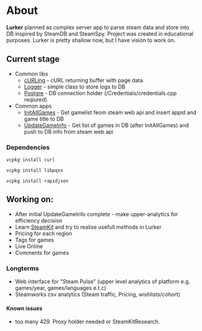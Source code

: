 # About

**Lurker** planned as complex server app to parse steam data and store into DB inspired by SteamDB and SteamSpy.
Project was created in educational purposes. 
Lurker is pretty shallow now, but I have vision to work on.


## Current stage
* Common libs
	* [cURLing](/Credentials/cURLing/cURLing.cpp) - cURL returning buffer with page data
	* [Logger](/Credentials/Logger/Logger.cpp) - simple class to store logs to DB
	* [Postgre](/Credentials/Postgre/Postgre.cpp) - DB connection holder (/Credentials/credentials.cpp reqiured)
* Common apps
	* [InitAllGames](/Games/InitAllGames/InitAllGames.cpp) - Get gamelist feom steam web api and insert appid and game title to DB
	* [UpdateGameInfo](/Games/UpdateGameInfo/UpdateGameInfo.cpp) - Get list of games in DB (after InitAllGames) and push to DB info from steam web api



### Dependencies
`vcpkg install curl`

`vcpkg install libpqxx`

`vcpkg install rapidjson`

## Working on:

* After initial UpdateGameInfo complete - make upper-analytics for efficiency decision
* Learn [SteamKit](https://github.com/SteamRE/SteamKit) and try to realise usefull methods in Lurker
* Pricing for each region
* Tags for games
* Live Online
* Comments for games

### Longterms

* Web interface for "Steam Pulse" (upper level analytics of platform e.g. games/year, games/languages e.t.c)
* Steamworks csv analytics (Steam traffic, Pricing, wishlists/cohort)
 

#### Known issues
* too many 429. Proxy holder needed or SteamKitResearch.
